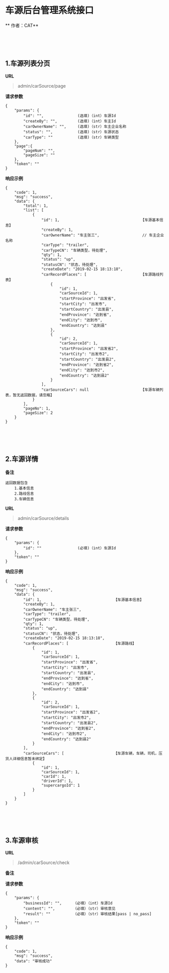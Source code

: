 # 车源后台管理系统接口 #

** 作者：CAT**


<br>
<br>
<br>


## 1.车源列表分页 ##

**URL**
>admin/carSource/page

**请求参数**

    {
    	"params": {
            "id": "",               (选填)（int）车源Id
            "createBy": "",         (选填)（int）车主Id
            "carOwnerName": "",     (选填)（str）车主企业名称
            "status": "",           (选填)（str）车源状态
            "carType": ""           (选填)（str）车辆类型
    	},
        "page":{
            "pageNum": "",
            "pageSize": ""
        },
    	"token": ""
	}


**响应示例**
    
    {
        "code": 1,
        "msg": "success",
        "data": {
            "total": 1,
            "list": [
                {
                    "id": 1,                                    【车源基本信息】
                    "createBy": 1,
                    "carOwnerName": "车主张三",                   // 车主企业名称
                    "carType": "trailer",
                    "carTypeCN": "车辆类型，待处理",
                    "qty": 1,
                    "status": "up",
                    "statusCN": "状态，待处理",
                    "createDate": "2019-02-15 18:13:18",
                    "carRecordPlaces": [                        【车源路线列表】
                        {
                            "id": 1,
                            "carSourceId": 1,
                            "startProvince": "出发省",
                            "startCity": "出发市",
                            "startCountry": "出发县",
                            "endProvince": "达到省",
                            "endCity": "达到市",
                            "endCountry": "达到县"
                        },
                        {
                            "id": 2,
                            "carSourceId": 1,
                            "startProvince": "出发省2",
                            "startCity": "出发市2",
                            "startCountry": "出发县2",
                            "endProvince": "达到省2",
                            "endCity": "达到市2",
                            "endCountry": "达到县2"
                        }
                    ],
                    "carSourceCars": null                       【车源车辆列表，暂无返回数据，请忽略】
                }
            ],
            "pageNo": 1,
            "pageSize": 2
        }
    }


<br>
<br>
<br>


## 2.车源详情 ##

**备注**

    返回数据包含
        1.基本信息
        2.路线信息
        3.车辆信息

**URL**
>admin/carSource/details

**请求参数**

    {
    	"params": {
            "id": ""                (必填)（int）车源Id
    	},
    	"token": ""
	}


**响应示例**

    {
        "code": 1,
        "msg": "success",
        "data": {
            "id": 1,                                【车源基本信息】
            "createBy": 1,
            "carOwnerName": "车主张三",
            "carType": "trailer",
            "carTypeCN": "车辆类型，待处理",
            "qty": 1,
            "status": "up",
            "statusCN": "状态，待处理",
            "createDate": "2019-02-15 18:13:18",
            "carRecordPlaces": [                    【车源路线】
                {
                    "id": 1,
                    "carSourceId": 1,
                    "startProvince": "出发省",
                    "startCity": "出发市",
                    "startCountry": "出发县",
                    "endProvince": "达到省",
                    "endCity": "达到市",
                    "endCountry": "达到县"
                },
                {
                    "id": 2,
                    "carSourceId": 1,
                    "startProvince": "出发省2",
                    "startCity": "出发市2",
                    "startCountry": "出发县2",
                    "endProvince": "达到省2",
                    "endCity": "达到市2",
                    "endCountry": "达到县2"
                }
            ],
            "carSourceCars": [                      【车源车辆，车辆，司机，压货人详细信息暂未绑定】
                {
                    "id": 1,
                    "carSourceId": 1,
                    "carId": 1,
                    "driverId": 1,
                    "supercargoId": 1
                }
            ]
        }
    }

<br>
<br>
<br>


## 3.车源审核 ##

**URL**
>/admin/carSource/check

**备注**


**请求参数**

    {
    	"params": {
            "businessId": "",     （必填）（int）车源Id
            "content": "",        （必填）（str）审核意见
            "result": ""          （必填）（str）审核结果[pass | no_pass]
    	},
    	"token": ""
	}

**响应示例**

    {
	    "code": 1,
	    "msg": "success",
	    "data": "审核成功"
    }

